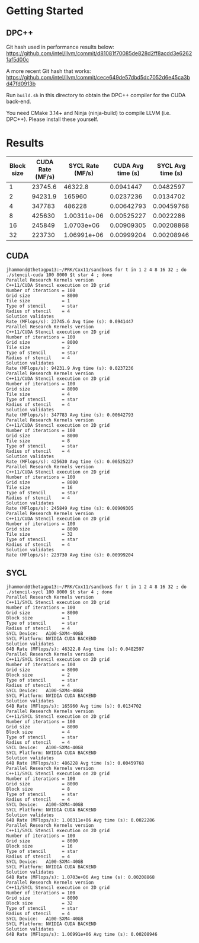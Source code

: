 # Getting Started

## DPC++

Git hash used in performance results below: https://github.com/intel/llvm/commit/d81081f70085de828d2ff8acdd3e62621af5d00c

A more recent Git hash that works: https://github.com/intel/llvm/commit/cece649de57dbd5dc7052d6e45ca3bd47fd0913b

Run `build.sh` in this directory to obtain the DPC++ compiler for the CUDA back-end.

You need CMake 3.14+ and Ninja (ninja-build) to compile LLVM (i.e. DPC++).
Please install these yourself.

# Results

Block size | CUDA Rate (MF/s) | SYCL Rate (MF/s) | CUDA Avg time (s) |  SYCL Avg time (s)
--------------|--------|-----------|----------|------
 1 | 23745.6  | 46322.8     | 0.0941447  | 0.0482597
 2 | 94231.9  | 165960      | 0.0237236  | 0.0134702
 4 | 347783   | 486228      | 0.00642793 | 0.00459768
 8 | 425630   | 1.00311e+06 | 0.00525227 | 0.0022286
16 | 245849   | 1.0703e+06  | 0.00909305 | 0.00208868
32 | 223730   | 1.06991e+06 | 0.00999204 | 0.00208946

## CUDA

```
jhammond@thetagpu13:~/PRK/Cxx11/sandbox$ for t in 1 2 4 8 16 32 ; do ./stencil-cuda 100 8000 $t star 4 ; done
Parallel Research Kernels version 
C++11/CUDA Stencil execution on 2D grid
Number of iterations = 100
Grid size            = 8000
Tile size            = 1
Type of stencil      = star
Radius of stencil    = 4
Solution validates
Rate (MFlops/s): 23745.6 Avg time (s): 0.0941447
Parallel Research Kernels version 
C++11/CUDA Stencil execution on 2D grid
Number of iterations = 100
Grid size            = 8000
Tile size            = 2
Type of stencil      = star
Radius of stencil    = 4
Solution validates
Rate (MFlops/s): 94231.9 Avg time (s): 0.0237236
Parallel Research Kernels version 
C++11/CUDA Stencil execution on 2D grid
Number of iterations = 100
Grid size            = 8000
Tile size            = 4
Type of stencil      = star
Radius of stencil    = 4
Solution validates
Rate (MFlops/s): 347783 Avg time (s): 0.00642793
Parallel Research Kernels version 
C++11/CUDA Stencil execution on 2D grid
Number of iterations = 100
Grid size            = 8000
Tile size            = 8
Type of stencil      = star
Radius of stencil    = 4
Solution validates
Rate (MFlops/s): 425630 Avg time (s): 0.00525227
Parallel Research Kernels version 
C++11/CUDA Stencil execution on 2D grid
Number of iterations = 100
Grid size            = 8000
Tile size            = 16
Type of stencil      = star
Radius of stencil    = 4
Solution validates
Rate (MFlops/s): 245849 Avg time (s): 0.00909305
Parallel Research Kernels version 
C++11/CUDA Stencil execution on 2D grid
Number of iterations = 100
Grid size            = 8000
Tile size            = 32
Type of stencil      = star
Radius of stencil    = 4
Solution validates
Rate (MFlops/s): 223730 Avg time (s): 0.00999204
```

## SYCL

```
jhammond@thetagpu13:~/PRK/Cxx11/sandbox$ for t in 1 2 4 8 16 32 ; do ./stencil-sycl 100 8000 $t star 4 ; done
Parallel Research Kernels version 
C++11/SYCL Stencil execution on 2D grid
Number of iterations = 100
Grid size            = 8000
Block size           = 1
Type of stencil      = star
Radius of stencil    = 4
SYCL Device:   A100-SXM4-40GB
SYCL Platform: NVIDIA CUDA BACKEND
Solution validates
64B Rate (MFlops/s): 46322.8 Avg time (s): 0.0482597
Parallel Research Kernels version 
C++11/SYCL Stencil execution on 2D grid
Number of iterations = 100
Grid size            = 8000
Block size           = 2
Type of stencil      = star
Radius of stencil    = 4
SYCL Device:   A100-SXM4-40GB
SYCL Platform: NVIDIA CUDA BACKEND
Solution validates
64B Rate (MFlops/s): 165960 Avg time (s): 0.0134702
Parallel Research Kernels version 
C++11/SYCL Stencil execution on 2D grid
Number of iterations = 100
Grid size            = 8000
Block size           = 4
Type of stencil      = star
Radius of stencil    = 4
SYCL Device:   A100-SXM4-40GB
SYCL Platform: NVIDIA CUDA BACKEND
Solution validates
64B Rate (MFlops/s): 486228 Avg time (s): 0.00459768
Parallel Research Kernels version 
C++11/SYCL Stencil execution on 2D grid
Number of iterations = 100
Grid size            = 8000
Block size           = 8
Type of stencil      = star
Radius of stencil    = 4
SYCL Device:   A100-SXM4-40GB
SYCL Platform: NVIDIA CUDA BACKEND
Solution validates
64B Rate (MFlops/s): 1.00311e+06 Avg time (s): 0.0022286
Parallel Research Kernels version 
C++11/SYCL Stencil execution on 2D grid
Number of iterations = 100
Grid size            = 8000
Block size           = 16
Type of stencil      = star
Radius of stencil    = 4
SYCL Device:   A100-SXM4-40GB
SYCL Platform: NVIDIA CUDA BACKEND
Solution validates
64B Rate (MFlops/s): 1.0703e+06 Avg time (s): 0.00208868
Parallel Research Kernels version 
C++11/SYCL Stencil execution on 2D grid
Number of iterations = 100
Grid size            = 8000
Block size           = 32
Type of stencil      = star
Radius of stencil    = 4
SYCL Device:   A100-SXM4-40GB
SYCL Platform: NVIDIA CUDA BACKEND
Solution validates
64B Rate (MFlops/s): 1.06991e+06 Avg time (s): 0.00208946
```
